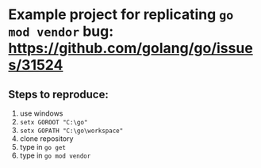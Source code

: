 # Example project for replicating `go mod vendor` bug: https://github.com/golang/go/issues/31524

## Steps to reproduce:

1. use windows
2. `setx GOROOT "C:\go"`
3. `setx GOPATH "C:\go\workspace"`
4. clone repository
5. type in `go get`
6. type in `go mod vendor`
